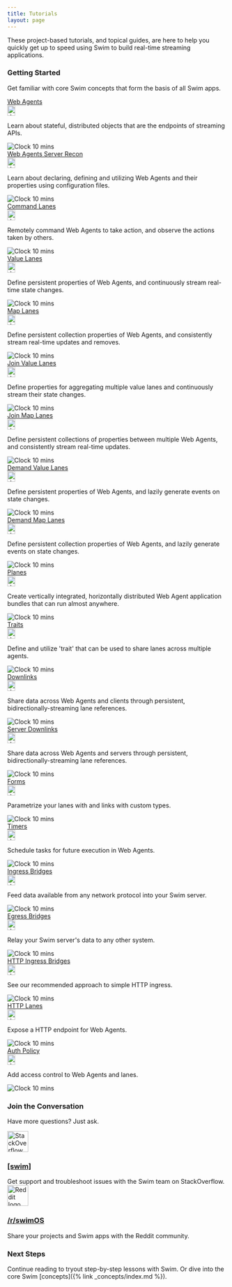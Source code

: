 ```yaml
---
title: Tutorials
layout: page
---
```


These project-based tutorials, and topical guides, are here to help you quickly get up to speed using Swim to build real-time streaming applications.

### Getting Started

Get familiar with core Swim concepts that form the basis of all Swim apps.

<div class="tutorials-case">
  <div class="tutorial-stack">
    <a href="/reference/web-agents" class="tutorial-header">
      <span class="tutorial-title">Web Agents</span>
      <div class="tutorial-badges">
        <img src="{{ '/assets/images/social/java-gray.svg' | absolute_url }}" width="18" height="24" class="tutorial-badge" alt="Java logo">
      </div>
    </a>
    <div class="tutorial-body">
      <p class="tutorial-description">Learn about stateful, distributed objects that are the endpoints of streaming APIs.
    </div>
    <div class="tutorial-footer">
      <div class="tutorial-timer">
        <img src="{{ '/assets/images/clock-gray.svg' | absolute_url }}" class="tutorial-clock" alt="Clock">
        <span class="tutorial-time">10 mins</span>
      </div>
    </div>
  </div>
  <div class="tutorial-stack">
    <a href="/reference/web-agents-server-recon" class="tutorial-header">
      <span class="tutorial-title">Web Agents Server Recon</span>
      <div class="tutorial-badges">
        <img src="{{ '/assets/images/social/java-gray.svg' | absolute_url }}" width="18" height="24" class="tutorial-badge" alt="Java logo">
      </div>
    </a>
    <div class="tutorial-body">
      <p class="tutorial-description">Learn about declaring, defining and utilizing Web Agents and their properties using configuration files.
    </div>
    <div class="tutorial-footer">
      <div class="tutorial-timer">
        <img src="{{ '/assets/images/clock-gray.svg' | absolute_url }}" class="tutorial-clock" alt="Clock">
        <span class="tutorial-time">10 mins</span>
      </div>
    </div>
  </div>
  <div class="tutorial-stack">
    <a href="/reference/command-lanes" class="tutorial-header">
      <span class="tutorial-title">Command Lanes</span>
      <div class="tutorial-badges">
        <img src="{{ '/assets/images/social/java-gray.svg' | absolute_url }}" width="18" height="24" class="tutorial-badge" alt="Java logo">
      </div>
    </a>
    <div class="tutorial-body">
      <p class="tutorial-description">Remotely command Web Agents to take action, and observe the actions taken by others.
    </div>
    <div class="tutorial-footer">
      <div class="tutorial-timer">
        <img src="{{ '/assets/images/clock-gray.svg' | absolute_url }}" class="tutorial-clock" alt="Clock">
        <span class="tutorial-time">10 mins</span>
      </div>
    </div>
  </div>
  <div class="tutorial-stack">
    <a href="/reference/value-lanes" class="tutorial-header">
      <span class="tutorial-title">Value Lanes</span>
      <div class="tutorial-badges">
        <img src="{{ '/assets/images/social/java-gray.svg' | absolute_url }}" width="18" height="24" class="tutorial-badge" alt="Java logo">
      </div>
    </a>
    <div class="tutorial-body">
      <p class="tutorial-description">Define persistent properties of Web Agents, and continuously stream real-time state changes.
    </div>
    <div class="tutorial-footer">
      <div class="tutorial-timer">
        <img src="{{ '/assets/images/clock-gray.svg' | absolute_url }}" class="tutorial-clock" alt="Clock">
        <span class="tutorial-time">10 mins</span>
      </div>
    </div>
  </div>
  <div class="tutorial-stack">
    <a href="/reference/map-lanes" class="tutorial-header">
      <span class="tutorial-title">Map Lanes</span>
      <div class="tutorial-badges">
        <img src="{{ '/assets/images/social/java-gray.svg' | absolute_url }}" width="18" height="24" class="tutorial-badge" alt="Java logo">
      </div>
    </a>
    <div class="tutorial-body">
      <p class="tutorial-description">Define persistent collection properties of Web Agents, and consistently stream real-time updates and removes.
    </div>
    <div class="tutorial-footer">
      <div class="tutorial-timer">
        <img src="{{ '/assets/images/clock-gray.svg' | absolute_url }}" class="tutorial-clock" alt="Clock">
        <span class="tutorial-time">10 mins</span>
      </div>
    </div>
  </div>
  <div class="tutorial-stack">
    <a href="/reference/join-value-lanes" class="tutorial-header">
      <span class="tutorial-title">Join Value Lanes</span>
      <div class="tutorial-badges">
        <img src="{{ '/assets/images/social/java-gray.svg' | absolute_url }}" width="18" height="24" class="tutorial-badge" alt="Java logo">
      </div>
    </a>
    <div class="tutorial-body">
        <p class="tutorial-description">Define properties for aggregating multiple value lanes and continuously stream their state changes.
    </div>
    <div class="tutorial-footer">
      <div class="tutorial-timer">
        <img src="{{ '/assets/images/clock-gray.svg' | absolute_url }}" class="tutorial-clock" alt="Clock">
        <span class="tutorial-time">10 mins</span>
      </div>
    </div>
  </div>
  <div class="tutorial-stack">
    <a href="/reference/join-map-lanes" class="tutorial-header">
      <span class="tutorial-title">Join Map Lanes</span>
      <div class="tutorial-badges">
        <img src="{{ '/assets/images/social/java-gray.svg' | absolute_url }}" width="18" height="24" class="tutorial-badge" alt="Java logo">
      </div>
    </a>
    <div class="tutorial-body">
      <p class="tutorial-description">Define persistent collections of properties between multiple Web Agents, and consistently stream real-time updates.
    </div>
    <div class="tutorial-footer">
      <div class="tutorial-timer">
        <img src="{{ '/assets/images/clock-gray.svg' | absolute_url }}" class="tutorial-clock" alt="Clock">
        <span class="tutorial-time">10 mins</span>
      </div>
    </div>
  </div>
  <div class="tutorial-stack">
    <a href="/reference/demand-value-lanes" class="tutorial-header">
      <span class="tutorial-title">Demand Value Lanes</span>
      <div class="tutorial-badges">
        <img src="{{ '/assets/images/social/java-gray.svg' | absolute_url }}" width="18" height="24" class="tutorial-badge" alt="Java logo">
      </div>
    </a>
    <div class="tutorial-body">
      <p class="tutorial-description">Define persistent properties of Web Agents, and lazily generate events on state changes.
    </div>
    <div class="tutorial-footer">
      <div class="tutorial-timer">
        <img src="{{ '/assets/images/clock-gray.svg' | absolute_url }}" class="tutorial-clock" alt="Clock">
        <span class="tutorial-time">10 mins</span>
      </div>
    </div>
  </div>
  <div class="tutorial-stack">
    <a href="/reference/demand-map-lanes" class="tutorial-header">
      <span class="tutorial-title">Demand Map Lanes</span>
      <div class="tutorial-badges">
        <img src="{{ '/assets/images/social/java-gray.svg' | absolute_url }}" width="18" height="24" class="tutorial-badge" alt="Java logo">
      </div>
    </a>
    <div class="tutorial-body">
      <p class="tutorial-description">Define persistent collection properties of Web Agents, and lazily generate events on state changes.
    </div>
    <div class="tutorial-footer">
      <div class="tutorial-timer">
        <img src="{{ '/assets/images/clock-gray.svg' | absolute_url }}" class="tutorial-clock" alt="Clock">
        <span class="tutorial-time">10 mins</span>
      </div>
    </div>
  </div>
  <div class="tutorial-stack">
    <a href="/reference/planes" class="tutorial-header">
      <span class="tutorial-title">Planes</span>
      <div class="tutorial-badges">
        <img src="{{ '/assets/images/social/java-gray.svg' | absolute_url }}" width="18" height="24" class="tutorial-badge" alt="Java logo">
      </div>
    </a>
    <div class="tutorial-body">
      <p class="tutorial-description">Create vertically integrated, horizontally distributed Web Agent application bundles that can run almost anywhere.
    </div>
    <div class="tutorial-footer">
      <div class="tutorial-timer">
        <img src="{{ '/assets/images/clock-gray.svg' | absolute_url }}" class="tutorial-clock" alt="Clock">
        <span class="tutorial-time">10 mins</span>
      </div>
    </div>
  </div>
  <div class="tutorial-stack">
    <a href="/reference/traits" class="tutorial-header">
      <span class="tutorial-title">Traits</span>
      <div class="tutorial-badges">
        <img src="{{ '/assets/images/social/java-gray.svg' | absolute_url }}" width="18" height="24" class="tutorial-badge" alt="Java logo">
      </div>
    </a>
    <div class="tutorial-body">
      <p class="tutorial-description">Define and utilize 'trait' that can be used to share lanes across multiple agents.
    </div>
    <div class="tutorial-footer">
      <div class="tutorial-timer">
        <img src="{{ '/assets/images/clock-gray.svg' | absolute_url }}" class="tutorial-clock" alt="Clock">
        <span class="tutorial-time">10 mins</span>
      </div>
    </div>
  </div>
  <div class="tutorial-stack">
    <a href="/reference/downlinks" class="tutorial-header">
      <span class="tutorial-title">Downlinks</span>
      <div class="tutorial-badges">
        <img src="{{ '/assets/images/social/java-gray.svg' | absolute_url }}" width="18" height="24" class="tutorial-badge" alt="Java logo">
      </div>
    </a>
    <div class="tutorial-body">
      <p class="tutorial-description">Share data across Web Agents and clients through persistent, bidirectionally-streaming lane references.
    </div>
    <div class="tutorial-footer">
      <div class="tutorial-timer">
        <img src="{{ '/assets/images/clock-gray.svg' | absolute_url }}" class="tutorial-clock" alt="Clock">
        <span class="tutorial-time">10 mins</span>
      </div>
    </div>
  </div>
  <div class="tutorial-stack">
    <a href="/reference/server-downlinks" class="tutorial-header">
      <span class="tutorial-title">Server Downlinks</span>
      <div class="tutorial-badges">
        <img src="{{ '/assets/images/social/java-gray.svg' | absolute_url }}" width="18" height="24" class="tutorial-badge" alt="Java logo">
      </div>
    </a>
    <div class="tutorial-body">
      <p class="tutorial-description">Share data across Web Agents and servers through persistent, bidirectionally-streaming lane references.
    </div>
    <div class="tutorial-footer">
      <div class="tutorial-timer">
        <img src="{{ '/assets/images/clock-gray.svg' | absolute_url }}" class="tutorial-clock" alt="Clock">
        <span class="tutorial-time">10 mins</span>
      </div>
    </div>
  </div>
  <div class="tutorial-stack">
    <a href="/reference/forms" class="tutorial-header">
      <span class="tutorial-title">Forms</span>
      <div class="tutorial-badges">
        <img src="{{ '/assets/images/social/java-gray.svg' | absolute_url }}" width="18" height="24" class="tutorial-badge" alt="Java logo">
      </div>
    </a>
    <div class="tutorial-body">
        <p class="tutorial-description">Parametrize your lanes with and links with custom types.
    </div>
    <div class="tutorial-footer">
      <div class="tutorial-timer">
        <img src="{{ '/assets/images/clock-gray.svg' | absolute_url }}" class="tutorial-clock" alt="Clock">
        <span class="tutorial-time">10 mins</span>
      </div>
    </div>
  </div>
  <div class="tutorial-stack">
    <a href="/reference/timers" class="tutorial-header">
      <span class="tutorial-title">Timers</span>
      <div class="tutorial-badges">
        <img src="{{ '/assets/images/social/java-gray.svg' | absolute_url }}" width="18" height="24" class="tutorial-badge" alt="Java logo">
      </div>
    </a>
    <div class="tutorial-body">
      <p class="tutorial-description">Schedule tasks for future execution in Web Agents.
    </div>
    <div class="tutorial-footer">
      <div class="tutorial-timer">
        <img src="{{ '/assets/images/clock-gray.svg' | absolute_url }}" class="tutorial-clock" alt="Clock">
        <span class="tutorial-time">10 mins</span>
      </div>
    </div>
  </div>
  <div class="tutorial-stack">
    <a href="/reference/ingress-bridges" class="tutorial-header">
      <span class="tutorial-title">Ingress Bridges</span>
      <div class="tutorial-badges">
        <img src="{{ '/assets/images/social/java-gray.svg' | absolute_url }}" width="18" height="24" class="tutorial-badge" alt="Java logo">
      </div>
    </a>
    <div class="tutorial-body">
      <p class="tutorial-description">Feed data available from any network protocol into your Swim server.
    </div>
    <div class="tutorial-footer">
      <div class="tutorial-timer">
        <img src="{{ '/assets/images/clock-gray.svg' | absolute_url }}" class="tutorial-clock" alt="Clock">
        <span class="tutorial-time">10 mins</span>
      </div>
    </div>
  </div>
  <div class="tutorial-stack">
    <a href="/reference/egress-bridges" class="tutorial-header">
      <span class="tutorial-title">Egress Bridges</span>
      <div class="tutorial-badges">
        <img src="{{ '/assets/images/social/java-gray.svg' | absolute_url }}" width="18" height="24" class="tutorial-badge" alt="Java logo">
      </div>
    </a>
    <div class="tutorial-body">
      <p class="tutorial-description">Relay your Swim server's data to any other system.
    </div>
    <div class="tutorial-footer">
      <div class="tutorial-timer">
        <img src="{{ '/assets/images/clock-gray.svg' | absolute_url }}" class="tutorial-clock" alt="Clock">
        <span class="tutorial-time">10 mins</span>
      </div>
    </div>
  </div>
  <div class="tutorial-stack">
    <a href="/reference/http-ingress-bridges" class="tutorial-header">
      <span class="tutorial-title">HTTP Ingress Bridges</span>
      <div class="tutorial-badges">
        <img src="{{ '/assets/images/social/java-gray.svg' | absolute_url }}" width="18" height="24" class="tutorial-badge" alt="Java logo">
      </div>
    </a>
    <div class="tutorial-body">
      <p class="tutorial-description">See our recommended approach to simple HTTP ingress.
    </div>
    <div class="tutorial-footer">
      <div class="tutorial-timer">
        <img src="{{ '/assets/images/clock-gray.svg' | absolute_url }}" class="tutorial-clock" alt="Clock">
        <span class="tutorial-time">10 mins</span>
      </div>
    </div>
  </div>
  <div class="tutorial-stack">
    <a href="/reference/http-lanes" class="tutorial-header">
      <span class="tutorial-title">HTTP Lanes</span>
      <div class="tutorial-badges">
        <img src="{{ '/assets/images/social/java-gray.svg' | absolute_url }}" width="18" height="24" class="tutorial-badge" alt="Java logo">
      </div>
    </a>
    <div class="tutorial-body">
      <p class="tutorial-description">Expose a HTTP endpoint for Web Agents.
    </div>
    <div class="tutorial-footer">
      <div class="tutorial-timer">
        <img src="{{ '/assets/images/clock-gray.svg' | absolute_url }}" class="tutorial-clock" alt="Clock">
        <span class="tutorial-time">10 mins</span>
      </div>
    </div>
  </div>
  <div class="tutorial-stack">
    <a href="/reference/auth-policy" class="tutorial-header">
      <span class="tutorial-title">Auth Policy</span>
      <div class="tutorial-badges">
        <img src="{{ '/assets/images/social/java-gray.svg' | absolute_url }}" width="18" height="24" class="tutorial-badge" alt="Java logo">
      </div>
    </a>
    <div class="tutorial-body">
      <p class="tutorial-description">Add access control to Web Agents and lanes.
    </div>
    <div class="tutorial-footer">
      <div class="tutorial-timer">
        <img src="{{ '/assets/images/clock-gray.svg' | absolute_url }}" class="tutorial-clock" alt="Clock">
        <span class="tutorial-time">10 mins</span>
      </div>
    </div>
  </div>
</div>

### Join the Conversation

Have more questions? Just ask.

<div class="community-case">
  <div class="community-stack">
    <a href="https://stackoverflow.com/questions/tagged/swim">
      <img src="{{ '/assets/images/social/stackoverflow-gray.svg' | absolute_url }}" width="48" height="48" alt="StackOverflow" alt="StackOverflow logo">
      <h3 class="no_toc">[swim]</h3>
    </a>
  Get support and troubleshoot issues with the Swim team on StackOverflow.
  </div>
  <div class="community-stack">
    <a href="https://www.reddit.com/r/swimos">
      <img src="{{ '/assets/images/social/reddit-gray.svg' | absolute_url }}" width="48" height="48" alt="Reddit logo">
      <h3 class="no_toc">/r/swimOS</h3>
    </a>
  Share your projects and Swim apps with the Reddit community.
  </div>
</div>

### Next Steps

Continue reading to tryout step-by-step lessons with Swim. Or dive into the core Swim [concepts]({% link _concepts/index.md %}).
